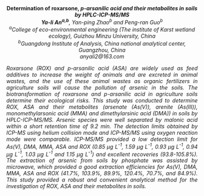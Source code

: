 <center><strong>Determination of roxarsone, <i>p<i>-arsanilic acid and their metabolites
in soils by HPLC-ICP-MS/MS </strong>

<center><strong>Ya-li An<sup>a,b</sup></strong>, Yan-ping Zhao<sup>b</sup> and Peng-ran Guo<sup>b</sup>

<center><i><sup>a</sup>College of eco-environmental engineering (The institute of Karst wetland ecology), Guizhou Minzu University, China</i>

<center><i><sup>b</sup>Guangdong Institute of Analysis, China national analytical center,
Guangzhou, China</i>

<center><i>anyali2@163.com</i>

<p style=text-align:justify>Roxarsone (ROX) and <i>p</i>-arsanilic acid (ASA) are widely used as feed
additives to increase the weight of animals and are excreted in animal
wastes, and the use of these animal wastes as organic fertilizers in
agriculture soils will cause the pollution of arsenic in the soils. The
biotransformation of roxarsone and p-arsanilic acid in agriculture soils
determine their ecological risks. This study was conducted to determine
ROX, ASA and their metabolites (arsenate (As(V)), arenite (As(III)),
monomethylarsonic acid (MMA) and dimethylarsinic acid (DMA)) in soils by
HPLC-ICP-MS/MS. Arsenic species were well separated by malonic acid
within a short retention time of 9.2 min. The detection limits obtained
by ICP-MS using helium collision mode and ICP-MS/MS using oxygen
reaction mode were comparable. ICP-MS/MS provided a low detection limit
for As(V), DMA, MMA, ASA and ROX (0.85 μg L<sup>-1</sup>, 1.59 μg L<sup>-1</sup>, 0.93 μg
L<sup>-1</sup>, 0.94 μg L<sup>-1</sup>, 1.03 μg L<sup>-1</sup> and 1.15 μg L<sup>-1</sup>) and excellent
recoveries (93.8-105.8%). The extraction of arsenic from soils by
phosphate was assisted by microwave, which provided a good extraction
efficiencies for As(V), DMA, MMA, ASA and ROX (41.7%, 103.9%, 89.9%,
120.4%, 70.7%, and 84.9%). This study provided a robust and convenient
analytical method for the investigation of ROX, ASA and their
metabolites in soils.
